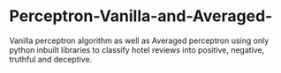 # Perceptron-Vanilla-and-Averaged-
Vanilla perceptron algorithm as well as Averaged perceptron using only python inbuilt libraries to classify hotel reviews into positive, negative, truthful and deceptive.
